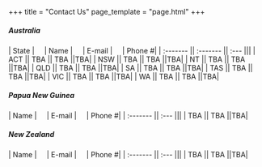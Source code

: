+++
title = "Contact Us"
page_template = "page.html"
+++

<div class="row">
<div class="col-md-5">

##### Australia

| State |&nbsp;&nbsp;&nbsp;&nbsp;&nbsp;| Name |&nbsp;&nbsp;&nbsp;&nbsp;&nbsp;| E-mail |&nbsp;&nbsp;&nbsp;&nbsp;&nbsp;| Phone #|
| :------- || :------- || :--- |||
| ACT || TBA || TBA ||TBA|
| NSW || TBA || TBA ||TBA|
| NT || TBA || TBA ||TBA|
| QLD || TBA || TBA ||TBA|
| SA || TBA || TBA ||TBA|
| TAS || TBA || TBA ||TBA|
| VIC || TBA || TBA ||TBA|
| WA || TBA || TBA ||TBA|
<br>

##### Papua New Guinea

| Name |&nbsp;&nbsp;&nbsp;&nbsp;&nbsp;| E-mail |&nbsp;&nbsp;&nbsp;&nbsp;&nbsp;| Phone #|
| :------- || :--- |||
| TBA || TBA ||TBA|
<br>

##### New Zealand

| Name |&nbsp;&nbsp;&nbsp;&nbsp;&nbsp;| E-mail |&nbsp;&nbsp;&nbsp;&nbsp;&nbsp;| Phone #|
| :------- || :--- |||
| TBA || TBA ||TBA|
<br>

</div>

<div class="col-md-7">
<script type="text/javascript" src="https://form.jotform.com/jsform/203332164001840"></script>
</div>
</div>
